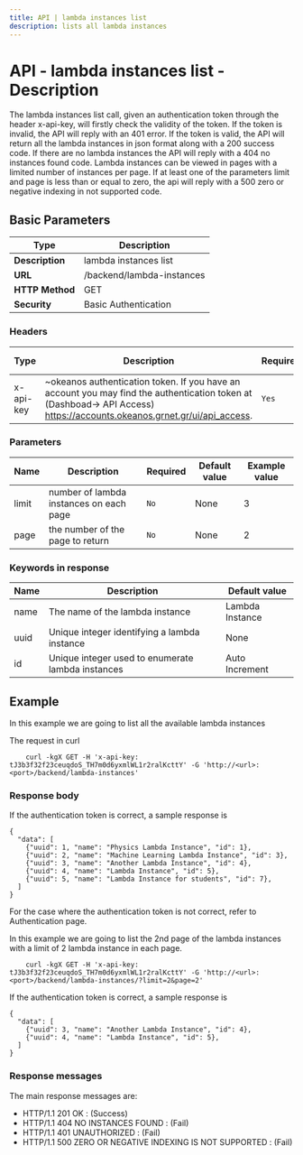 ```yaml
---
title: API | lambda instances list
description: lists all lambda instances
---
```


# API - lambda instances list - Description

The lambda instances list call, given an authentication token through the header x-api-key,
will firstly check the validity of the token. If the token is invalid, the API will reply
with an 401 error. If the token is valid, the API will return all the lambda instances in
json format along with a 200 success code. If there are no lambda instances the API will reply with a 404 no instances found code. Lambda instances can be viewed in pages with a limited
number of instances per page. If at least one of the parameters limit and page is less than
or equal to zero, the api will reply with a 500 zero or negative indexing in not supported code.

## Basic Parameters

Type | Description |
-------|-----------------|
**Description** | lambda instances list
**URL**         | /backend/lambda-instances
**HTTP Method** | GET
**Security**    | Basic Authentication


### Headers

Type | Description | Required | Default value | Example value |
------|-------------|----------|---------------|---------------|
x-api-key | ~okeanos authentication token. If you have an account you may find the authentication token at (Dashboad-> API Access) https://accounts.okeanos.grnet.gr/ui/api_access. | `Yes` |None| tJ3b3f32f23ceuqdoS_TH7m0d6yxmlWL1r2ralKcttY


### Parameters

Name | Description | Required | Default value | Example value |
------|-------------|----------|---------------|---------------|
limit  | number of lambda instances on each page |`No` |None| 3
page   | the number of the page to return | `No` |None| 2

### Keywords in response
Name | Description | Default value |
------|------------|---------------|
name | The name of the lambda instance | Lambda Instance
uuid | Unique integer identifying a lambda instance | None
id   | Unique integer used to enumerate lambda instances | Auto Increment


## Example

In this example we are going to list all the available lambda instances

The request in curl

```
    curl -kgX GET -H 'x-api-key: tJ3b3f32f23ceuqdoS_TH7m0d6yxmlWL1r2ralKcttY' -G 'http://<url>:<port>/backend/lambda-instances'
```


### Response body

If the authentication token is correct, a sample response is

```
{
  "data": [
    {"uuid": 1, "name": "Physics Lambda Instance", "id": 1},
    {"uuid": 2, "name": "Machine Learning Lambda Instance", "id": 3},
    {"uuid": 3, "name": "Another Lambda Instance", "id": 4},
    {"uuid": 4, "name": "Lambda Instance", "id": 5},
    {"uuid": 5, "name": "Lambda Instance for students", "id": 7},
  ]
}
```

For the case where the authentication token is not correct, refer to Authentication page.

In this example we are going to list the 2nd page of the lambda instances with a limit of 2
lambda instance in each page.

```
    curl -kgX GET -H 'x-api-key: tJ3b3f32f23ceuqdoS_TH7m0d6yxmlWL1r2ralKcttY' -G 'http://<url>:<port>/backend/lambda-instances/?limit=2&page=2'
```

If the authentication token is correct, a sample response is

```
{
  "data": [
    {"uuid": 3, "name": "Another Lambda Instance", "id": 4},
    {"uuid": 4, "name": "Lambda Instance", "id": 5},
  ]
}
```

### Response messages

The main response messages are:

- HTTP/1.1 201 OK : (Success)
- HTTP/1.1 404 NO INSTANCES FOUND : (Fail)
- HTTP/1.1 401 UNAUTHORIZED : (Fail)
- HTTP/1.1 500 ZERO OR NEGATIVE INDEXING IS NOT SUPPORTED : (Fail)
